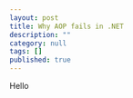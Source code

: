 ```yaml
---
layout: post
title: Why AOP fails in .NET
description: ""
category: null
tags: []
published: true
---
```


Hello